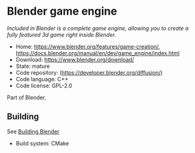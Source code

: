 # Blender game engine

_Included in Blender is a complete game engine, allowing you to create a fully featured 3d game right inside Blender._

- Home: https://www.blender.org/features/game-creation/, https://docs.blender.org/manual/en/dev/game_engine/index.html
- Download: https://www.blender.org/download/
- State: mature
- Code repository: (https://developer.blender.org/diffusion/)
- Code language: C++
- Code license: GPL-2.0

Part of Blender.

## Building

See [Building Blender](https://wiki.blender.org/index.php/Dev:Doc/Building_Blender)

- Build system: CMake